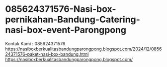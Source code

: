 # 085624371576-Nasi-box-pernikahan-Bandung-Catering-nasi-box-event-Parongpong
Kontak Kami : 085624371576  https://nasiboxberkualitasbandungparongpong.blogspot.com/2024/12/085624371576-paket-nasi-box-bandung.html  https://nasiboxberkualitasbandungparongpong.blogspot.com/
